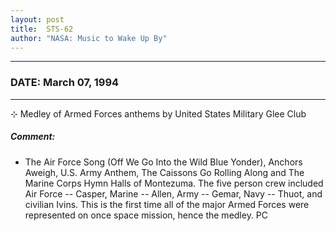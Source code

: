 ```yaml
---
layout: post
title:  STS-62
author: "NASA: Music to Wake Up By"
---
```


----
### DATE: March 07, 1994
----
⊹ Medley of Armed Forces anthems by United States Military Glee Club

##### Comment:
* The Air Force Song  (Off We Go Into the Wild Blue Yonder), Anchors Aweigh, U.S. Army Anthem, The Caissons Go Rolling Along and The Marine Corps Hymn Halls of Montezuma. The five person crew included Air Force --  Casper, Marine -- Allen, Army -- Gemar, Navy -- Thuot, and civilian Ivins. This is the first time all of the major Armed Forces were represented on once space mission, hence the medley. PC
